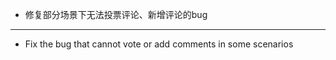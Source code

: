 - 修复部分场景下无法投票评论、新增评论的bug

------------------------------------------------------------------------------------------

- Fix the bug that cannot vote or add comments in some scenarios